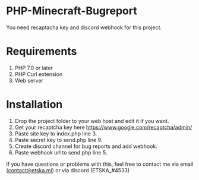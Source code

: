 # PHP-Minecraft-Bugreport
 
You need recaptacha key and discord webhook for this project.

# Requirements
1. PHP 7.0 or later
2. PHP Curl extension
3. Web server

# Installation

1. Drop the project folder to your web host and edit it if you want.
2. Get your recaptcha key here https://www.google.com/recaptcha/admin/
3. Paste site key to index.php line 3.
4. Paste secret key to send.php line 9.
5. Create discord channel for bug reports and add webhook.
6. Paste webhook url to send.php line 5.

If you have questions or problems with this, feel free to contact me via email (contact@etska.ml) or via discord (ETSKA_#4533)
